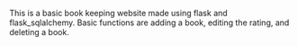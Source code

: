 This is a basic book keeping website made using flask and flask_sqlalchemy. Basic functions are adding a book, editing the rating, and deleting a book.
